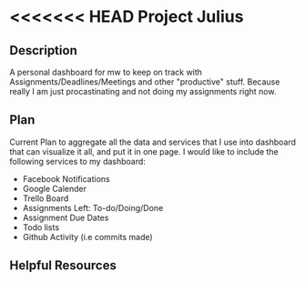 <<<<<<< HEAD
Project Julius
==============


Description
-----------
A personal dashboard for mw to keep on track with Assignments/Deadlines/Meetings and other "productive" stuff. Because really I am just procastinating and not doing my assignments right now.


Plan
----
Current Plan to aggregate all the data and services that I use into dashboard that can visualize it all, and put it in one page. I would like to include the following services to my dashboard:

* Facebook Notifications
* Google Calender
* Trello Board
* Assignments Left: To-do/Doing/Done
* Assignment Due Dates
* Todo lists
* Github Activity (i.e commits made)


Helpful Resources
-----------------
